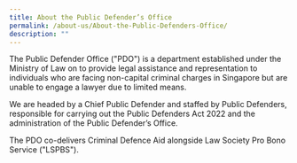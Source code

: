 ```yaml
---
title: About the Public Defender’s Office
permalink: /about-us/About-the-Public-Defenders-Office/
description: ""
---
```

The Public Defender Office ("PDO") is a department established under the Ministry of Law on  to provide legal assistance and representation to individuals who are facing non-capital criminal charges in Singapore but are unable to engage a lawyer due to limited means.

We are headed by a Chief Public Defender and staffed by Public Defenders, responsible for carrying out the Public Defenders Act 2022 and the administration of the Public Defender’s Office.

The PDO co-delivers Criminal Defence Aid alongside Law Society Pro Bono Service ("LSPBS").